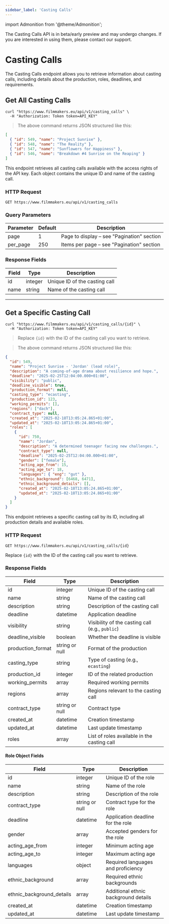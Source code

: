 ```yaml
---
sidebar_label: 'Casting Calls'
---
```


import Admonition from '@theme/Admonition';

<Admonition type="warning" title="Beta Notice">
The Casting Calls API is in beta/early preview and may undergo changes. If you are interested in using them, please contact our support.
</Admonition>

# Casting Calls

The Casting Calls endpoint allows you to retrieve information about casting calls, including details about the production, roles, deadlines, and requirements.

## Get All Casting Calls

```shell
curl "https://www.filmmakers.eu/api/v1/casting_calls" \
  -H "Authorization: Token token=API_KEY"
```

> The above command returns JSON structured like this:

```json
[
  { "id": 549, "name": "Project Sunrise" },
  { "id": 548, "name": "The Reality" },
  { "id": 547, "name": "Sunflowers for Happiness" },
  { "id": 546, "name": "Breakdown #4 Sunrise on the Reaping" }
]
```

This endpoint retrieves all casting calls available with the access rights of the API key. Each object contains the unique ID and name of the casting call.

### HTTP Request

`GET https://www.filmmakers.eu/api/v1/casting_calls`

### Query Parameters

Parameter | Default | Description
--------- | ------- | -----------
page | 1 | Page to display – see "Pagination" section
per_page | 250 | Items per page – see "Pagination" section

### Response Fields

Field | Type | Description
----- | ---- | -----------
id | integer | Unique ID of the casting call
name | string | Name of the casting call

---

## Get a Specific Casting Call

```shell
curl "https://www.filmmakers.eu/api/v1/casting_calls/{id}" \
  -H "Authorization: Token token=API_KEY"
```

> Replace `{id}` with the ID of the casting call you want to retrieve.

> The above command returns JSON structured like this:

```json
{
  "id": 549,
  "name": "Project Sunrise - 'Jordan' (lead role)",
  "description": "A coming-of-age drama about resilience and hope.",
  "deadline": "2025-02-25T12:04:00.000+01:00",
  "visibility": "public",
  "deadline_visible": true,
  "production_format": null,
  "casting_type": "ecasting",
  "production_id": 123,
  "working_permits": [],
  "regions": ["dach"],
  "contract_type": null,
  "created_at": "2025-02-18T13:05:24.865+01:00",
  "updated_at": "2025-02-18T13:05:24.865+01:00",
  "roles": [
    {
      "id": 750,
      "name": "Jordan",
      "description": "A determined teenager facing new challenges.",
      "contract_type": null,
      "deadline": "2025-02-25T12:04:00.000+01:00",
      "gender": ["female"],
      "acting_age_from": 15,
      "acting_age_to": 18,
      "languages": { "eng": "gut" },
      "ethnic_background": [6468, 6471],
      "ethnic_background_details": [],
      "created_at": "2025-02-18T13:05:24.865+01:00",
      "updated_at": "2025-02-18T13:05:24.865+01:00"
    }
  ]
}
```

This endpoint retrieves a specific casting call by its ID, including all production details and available roles.

### HTTP Request

`GET https://www.filmmakers.eu/api/v1/casting_calls/{id}`

Replace `{id}` with the ID of the casting call you want to retrieve.

### Response Fields

Field | Type | Description
----- | ---- | -----------
id | integer | Unique ID of the casting call
name | string | Name of the casting call
description | string | Description of the casting call
deadline | datetime | Application deadline
visibility | string | Visibility of the casting call (e.g., `public`)
deadline_visible | boolean | Whether the deadline is visible
production_format | string or null | Format of the production
casting_type | string | Type of casting (e.g., `ecasting`)
production_id | integer | ID of the related production
working_permits | array | Required working permits
regions | array | Regions relevant to the casting call
contract_type | string or null | Contract type
created_at | datetime | Creation timestamp
updated_at | datetime | Last update timestamp
roles | array | List of roles available in the casting call

#### Role Object Fields

Field | Type | Description
----- | ---- | -----------
id | integer | Unique ID of the role
name | string | Name of the role
description | string | Description of the role
contract_type | string or null | Contract type for the role
deadline | datetime | Application deadline for the role
gender | array | Accepted genders for the role
acting_age_from | integer | Minimum acting age
acting_age_to | integer | Maximum acting age
languages | object | Required languages and proficiency
ethnic_background | array | Required ethnic backgrounds
ethnic_background_details | array | Additional ethnic background details
created_at | datetime | Creation timestamp
updated_at | datetime | Last update timestamp
